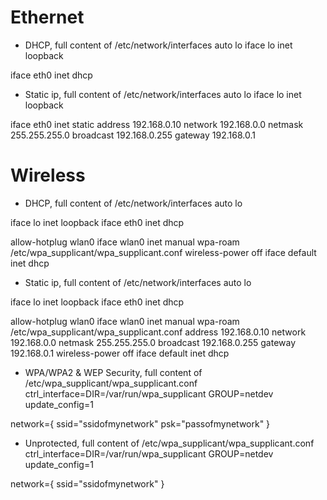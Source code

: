 Ethernet
=============================
- DHCP, full content of /etc/network/interfaces
auto lo
iface lo inet loopback

iface eth0 inet dhcp

- Static ip, full content of /etc/network/interfaces
auto lo
iface lo inet loopback

iface eth0 inet static
address 192.168.0.10
network 192.168.0.0
netmask 255.255.255.0
broadcast 192.168.0.255
gateway 192.168.0.1



Wireless
============================
- DHCP, full content of /etc/network/interfaces
auto lo

iface lo inet loopback
iface eth0 inet dhcp

allow-hotplug wlan0
iface wlan0 inet manual
wpa-roam /etc/wpa_supplicant/wpa_supplicant.conf
wireless-power off
iface default inet dhcp

- Static ip, full content of /etc/network/interfaces
auto lo

iface lo inet loopback
iface eth0 inet dhcp

allow-hotplug wlan0
iface wlan0 inet manual
wpa-roam /etc/wpa_supplicant/wpa_supplicant.conf
address 192.168.0.10
network 192.168.0.0
netmask 255.255.255.0
broadcast 192.168.0.255
gateway 192.168.0.1
wireless-power off
iface default inet dhcp



- WPA/WPA2 & WEP Security, full content of /etc/wpa_supplicant/wpa_supplicant.conf
ctrl_interface=DIR=/var/run/wpa_supplicant GROUP=netdev
update_config=1

network={
ssid="ssidofmynetwork"
psk="passofmynetwork"
}

- Unprotected, full content of /etc/wpa_supplicant/wpa_supplicant.conf
ctrl_interface=DIR=/var/run/wpa_supplicant GROUP=netdev
update_config=1

network={
ssid="ssidofmynetwork"
}
